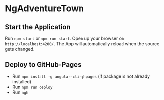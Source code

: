# NgAdventureTown

## Start the Application
Run `npm start` or `npm run start`. Open up your browser on `http://localhost:4200/`. The App will automatically reload when the source gets changed.

## Deploy to GitHub-Pages

* Run `npm install -g angular-cli-ghpages` (if package is not already installed)
* Run `npm run deploy`
* Run `ngh`